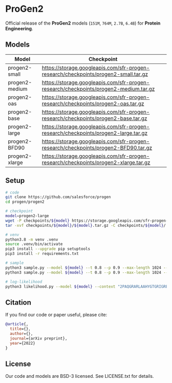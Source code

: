 # ProGen2
Official release of the **ProGen2** models (`151M`, `764M`, `2.7B`, `6.4B`) for **Protein Engineering**.

## Models

| Model  | Checkpoint |
| ------ | ---------- |
| progen2-small	   | https://storage.googleapis.com/sfr-progen-research/checkpoints/progen2-small.tar.gz |
| progen2-medium   | https://storage.googleapis.com/sfr-progen-research/checkpoints/progen2-medium.tar.gz |
| progen2-oas	     | https://storage.googleapis.com/sfr-progen-research/checkpoints/progen2-oas.tar.gz |
| progen2-base     | https://storage.googleapis.com/sfr-progen-research/checkpoints/progen2-base.tar.gz |
| progen2-large    | https://storage.googleapis.com/sfr-progen-research/checkpoints/progen2-large.tar.gz |
| progen2-BFD90    | https://storage.googleapis.com/sfr-progen-research/checkpoints/progen2-BFD90.tar.gz |
| progen2-xlarge   | https://storage.googleapis.com/sfr-progen-research/checkpoints/progen2-xlarge.tar.gz |

## Setup
```sh
# code
git clone https://github.com/salesforce/progen
cd progen/progen2

# checkpoint
model=progen2-large
wget -P checkpoints/${model} https://storage.googleapis.com/sfr-progen-research/checkpoints/${model}.tar.gz
tar -xvf checkpoints/${model}/${model}.tar.gz -C checkpoints/${model}/

# venv
python3.8 -m venv .venv
source .venv/bin/activate
pip3 install --upgrade pip setuptools
pip3 install -r requirements.txt

# sample
python3 sample.py --model ${model} --t 0.8 --p 0.9 --max-length 1024 --num-samples 2 --context "1" 
python3 sample.py --model ${model} --t 0.8 --p 0.9 --max-length 1024 --num-samples 2 --context "1" --device "cpu" --fp16 false

# log-likelihood
python3 likelihood.py --model ${model} --context "2PAQGRARLAAHYGTGRIGREVTVDERCRNLDRLEPSWELLRLLDDMGFIEGQNGLRRYVAEVFALDEPYDMTWRLRSLDEPHEVNAIEFAAPHERVYATLSERFFPDSVERDLRELVTRSLVEVDLGDPFTPPFVNSVYELRGASRRWVGVVRDVLAPDVLPCDATIRVLADAGTRAATRGLREILDTESGRVCVLGLHAALDAIADDRNEVSTSVAVADLEQCVALREAIRQITPRGAISVLVKGPLRTSGMRAQIAAVVHLRAKSSHLLPGGTDVVTFGAREFAIRSAANERKVVASMRLLALPGFAERSLCGLARPGVGRGRWEPAINVSVAADRDQIDLRVMGADVGDASVIFLKRDFRKLTEEFWRTHTDVPIEREDVSAQRTEPDNRWRWLVPCDDLVAPRLTVVPPRSVGHGM1"
```

## Citation
If you find our code or paper useful, please cite:
```bibtex
@article{,
  title={},
  author={},
  journal={arXiv preprint},
  year={2022}
}
```

## License
Our code and models are BSD-3 licensed. See LICENSE.txt for details.
